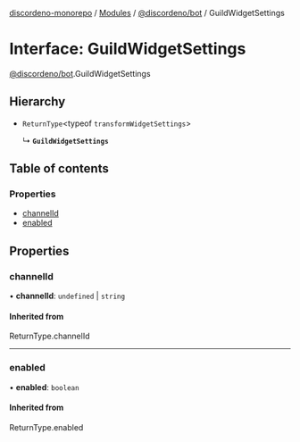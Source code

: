 [discordeno-monorepo](../README.md) / [Modules](../modules.md) / [@discordeno/bot](../modules/discordeno_bot.md) / GuildWidgetSettings

# Interface: GuildWidgetSettings

[@discordeno/bot](../modules/discordeno_bot.md).GuildWidgetSettings

## Hierarchy

- `ReturnType`<typeof `transformWidgetSettings`\>

  ↳ **`GuildWidgetSettings`**

## Table of contents

### Properties

- [channelId](discordeno_bot.GuildWidgetSettings.md#channelid)
- [enabled](discordeno_bot.GuildWidgetSettings.md#enabled)

## Properties

### channelId

• **channelId**: `undefined` \| `string`

#### Inherited from

ReturnType.channelId

---

### enabled

• **enabled**: `boolean`

#### Inherited from

ReturnType.enabled
